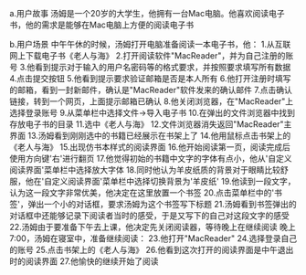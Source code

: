 a.用户故事
汤姆是一个20岁的大学生，他拥有一台Mac电脑。他喜欢阅读电子书，他的需求是能够在Mac电脑上方便的阅读电子书

b.用户场景
中午午休的时候，汤姆打开电脑准备阅读一本电子书，他：
1.从互联网上下载电子书《老人与海》
2.打开阅读软件"MacReader"，并为自己注册的账号
3.他看到提示对于输入的用户名密码等的格式要求，并按照要求填写所有数据
4.点击提交按钮
5.他看到提示要求验证邮箱是否是本人所有
6.他打开注册时填写的邮箱，看到一封新邮件，确认是"MacReader"软件发来的确认邮件
7.点击确认链接，转到一个网页，上面提示邮箱已确认
8.他关闭浏览器，在"MacReader"上选择登录账号
9.从菜单栏中选择文件->导入电子书
10.在弹出的文件浏览器中找到存放电子书的目录
11.选中《老人与海》
12.文件浏览器消失返回"MacReader"主界面
13.汤姆看到刚刚选中的书籍已经展示在书架上了
14.他用鼠标点击书架上的《老人与海》
15.出现仿书本样式的阅读界面
16.他开始阅读第一页，阅读完成后使用方向键'右'进行翻页
17.他觉得初始的书籍中文字的字体有点小，他从'自定义阅读界面'菜单栏中选择放大字体
18.同时他认为羊皮纸质的背景对于眼睛比较舒服，他在'自定义阅读界面'菜单栏中选择切换背景为'羊皮纸'
19.他读到一段文字，认为这一段文字非常优美，他决定在这里放置一个书签
20.点击菜单栏中的'书签'，弹出一个小的对话框，要求汤姆为这个书签写下标题
21.汤姆看到书签弹出的对话框中还能够记录下阅读者当时的感受，于是又写下的自己对这段文字的感受
22.汤姆由于要准备下午去上课，他决定先关闭阅读器，等待晚上在继续阅读
晚上7:00，汤姆在寝室中，准备继续阅读：
23.他打开"MacReader"
24.选择登录自己的账号
25.点击书架上的《老人与海》
26.他看到这次打开的阅读界面是中午退出时的阅读界面
27.他愉快的继续开始了阅读
